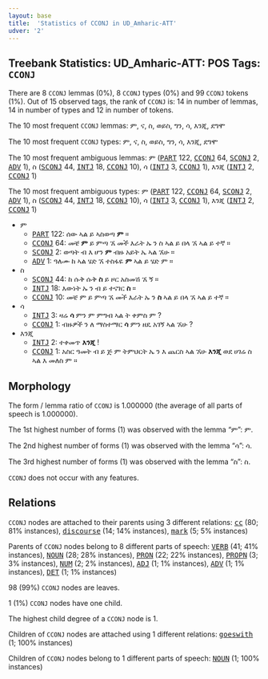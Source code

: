 ```yaml
---
layout: base
title:  'Statistics of CCONJ in UD_Amharic-ATT'
udver: '2'
---
```


## Treebank Statistics: UD_Amharic-ATT: POS Tags: `CCONJ`

There are 8 `CCONJ` lemmas (0%), 8 `CCONJ` types (0%) and 99 `CCONJ` tokens (1%).
Out of 15 observed tags, the rank of `CCONJ` is: 14 in number of lemmas, 14 in number of types and 12 in number of tokens.

The 10 most frequent `CCONJ` lemmas: ም, ና, ስ, ወይስ, ግን, ሳ, እንጂ, ደግሞ

The 10 most frequent `CCONJ` types:  ም, ና, ስ, ወይስ, ግን, ሳ, እንጂ, ደግሞ

The 10 most frequent ambiguous lemmas: ም (<tt><a href="am_att-pos-PART.html">PART</a></tt> 122, <tt><a href="am_att-pos-CCONJ.html">CCONJ</a></tt> 64, <tt><a href="am_att-pos-SCONJ.html">SCONJ</a></tt> 2, <tt><a href="am_att-pos-ADV.html">ADV</a></tt> 1), ስ (<tt><a href="am_att-pos-SCONJ.html">SCONJ</a></tt> 44, <tt><a href="am_att-pos-INTJ.html">INTJ</a></tt> 18, <tt><a href="am_att-pos-CCONJ.html">CCONJ</a></tt> 10), ሳ (<tt><a href="am_att-pos-INTJ.html">INTJ</a></tt> 3, <tt><a href="am_att-pos-CCONJ.html">CCONJ</a></tt> 1), እንጂ (<tt><a href="am_att-pos-INTJ.html">INTJ</a></tt> 2, <tt><a href="am_att-pos-CCONJ.html">CCONJ</a></tt> 1)

The 10 most frequent ambiguous types:  ም (<tt><a href="am_att-pos-PART.html">PART</a></tt> 122, <tt><a href="am_att-pos-CCONJ.html">CCONJ</a></tt> 64, <tt><a href="am_att-pos-SCONJ.html">SCONJ</a></tt> 2, <tt><a href="am_att-pos-ADV.html">ADV</a></tt> 1), ስ (<tt><a href="am_att-pos-SCONJ.html">SCONJ</a></tt> 44, <tt><a href="am_att-pos-INTJ.html">INTJ</a></tt> 18, <tt><a href="am_att-pos-CCONJ.html">CCONJ</a></tt> 10), ሳ (<tt><a href="am_att-pos-INTJ.html">INTJ</a></tt> 3, <tt><a href="am_att-pos-CCONJ.html">CCONJ</a></tt> 1), እንጂ (<tt><a href="am_att-pos-INTJ.html">INTJ</a></tt> 2, <tt><a href="am_att-pos-CCONJ.html">CCONJ</a></tt> 1)


* ም
  * <tt><a href="am_att-pos-PART.html">PART</a></tt> 122: ሰው ኣል ይ ኣስወጣ <b>ም</b> ።
  * <tt><a href="am_att-pos-CCONJ.html">CCONJ</a></tt> 64: መቼ <b>ም</b> ይ ምጣ ኧ መች እራት ኡ ን ስ ኣል ይ በላ ኧ ኣል ይ ተኛ ።
  * <tt><a href="am_att-pos-SCONJ.html">SCONJ</a></tt> 2: ወጣት ብ እ ሆን <b>ም</b> ብዙ አይት ኤ ኣል ኧሁ ።
  * <tt><a href="am_att-pos-ADV.html">ADV</a></tt> 1: ዓለሙ ከ ኣል ሄድ ኧ ተስፋዬ <b>ም</b> ኣል ይ ሄድ ም ።
* ስ
  * <tt><a href="am_att-pos-SCONJ.html">SCONJ</a></tt> 44: ከ ሱቅ ሱቅ <b>ስ</b> ይ ዞር አስመሽ ኧ ኝ ።
  * <tt><a href="am_att-pos-INTJ.html">INTJ</a></tt> 18: እውነት ኡ ን ብ ይ ተናገር <b>ስ</b> ።
  * <tt><a href="am_att-pos-CCONJ.html">CCONJ</a></tt> 10: መቼ ም ይ ምጣ ኧ መች እራት ኡ ን <b>ስ</b> ኣል ይ በላ ኧ ኣል ይ ተኛ ።
* ሳ
  * <tt><a href="am_att-pos-INTJ.html">INTJ</a></tt> 3: ዛሬ <b>ሳ</b> ምን ም ምግብ ኣል ት ቀምስ ም ?
  * <tt><a href="am_att-pos-CCONJ.html">CCONJ</a></tt> 1: ብዙዎች ን ለ ማስተማር <b>ሳ</b> ምን ዘዴ አገኝ ኣል ኧሁ ?
* እንጂ
  * <tt><a href="am_att-pos-INTJ.html">INTJ</a></tt> 2: ተቀመጥ <b>እንጂ</b> !
  * <tt><a href="am_att-pos-CCONJ.html">CCONJ</a></tt> 1: አስር ዓመት ብ ይ ጅ ም ትምህርት ኤ ን እ ጨርስ ኣል ኧሁ <b>እንጂ</b> ወደ ሀገሬ ስ ኣል እ መለስ ም ።

## Morphology

The form / lemma ratio of `CCONJ` is 1.000000 (the average of all parts of speech is 1.000000).

The 1st highest number of forms (1) was observed with the lemma “ም”: ም.

The 2nd highest number of forms (1) was observed with the lemma “ሳ”: ሳ.

The 3rd highest number of forms (1) was observed with the lemma “ስ”: ስ.

`CCONJ` does not occur with any features.


## Relations

`CCONJ` nodes are attached to their parents using 3 different relations: <tt><a href="am_att-dep-cc.html">cc</a></tt> (80; 81% instances), <tt><a href="am_att-dep-discourse.html">discourse</a></tt> (14; 14% instances), <tt><a href="am_att-dep-mark.html">mark</a></tt> (5; 5% instances)

Parents of `CCONJ` nodes belong to 8 different parts of speech: <tt><a href="am_att-pos-VERB.html">VERB</a></tt> (41; 41% instances), <tt><a href="am_att-pos-NOUN.html">NOUN</a></tt> (28; 28% instances), <tt><a href="am_att-pos-PRON.html">PRON</a></tt> (22; 22% instances), <tt><a href="am_att-pos-PROPN.html">PROPN</a></tt> (3; 3% instances), <tt><a href="am_att-pos-NUM.html">NUM</a></tt> (2; 2% instances), <tt><a href="am_att-pos-ADJ.html">ADJ</a></tt> (1; 1% instances), <tt><a href="am_att-pos-ADV.html">ADV</a></tt> (1; 1% instances), <tt><a href="am_att-pos-DET.html">DET</a></tt> (1; 1% instances)

98 (99%) `CCONJ` nodes are leaves.

1 (1%) `CCONJ` nodes have one child.

The highest child degree of a `CCONJ` node is 1.

Children of `CCONJ` nodes are attached using 1 different relations: <tt><a href="am_att-dep-goeswith.html">goeswith</a></tt> (1; 100% instances)

Children of `CCONJ` nodes belong to 1 different parts of speech: <tt><a href="am_att-pos-NOUN.html">NOUN</a></tt> (1; 100% instances)

